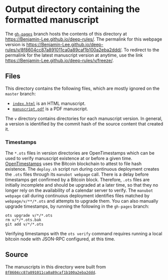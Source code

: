 # Output directory containing the formatted manuscript

The [`gh-pages`](https://github.com/Benjamin-Lee/deep-rules/tree/gh-pages) branch hosts the contents of this directory at <https://Benjamin-Lee.github.io/deep-rules/>.
The permalink for this webpage version is <https://Benjamin-Lee.github.io/deep-rules/v/8f8604cc87a891011ca0a89caf1b100a2eba2ddd/>.
To redirect to the permalink for the latest manuscript version at anytime, use the link <https://Benjamin-Lee.github.io/deep-rules/v/freeze/>.

## Files

This directory contains the following files, which are mostly ignored on the `master` branch:

+ [`index.html`](index.html) is an HTML manuscript.
+ [`manuscript.pdf`](manuscript.pdf) is a PDF manuscript.

The `v` directory contains directories for each manuscript version.
In general, a version is identified by the commit hash of the source content that created it.

### Timestamps

The `*.ots` files in version directories are OpenTimestamps which can be used to verify manuscript existence at or before a given time.
[OpenTimestamps](https://opentimestamps.org/) uses the Bitcoin blockchain to attest to file hash existence.
The `deploy.sh` script run during continuous deployment creates the `.ots` files through its `manubot webpage` call.
There is a delay before timestamps get confirmed by a Bitcoin block.
Therefore, `.ots` files are initially incomplete and should be upgraded at a later time, so that they no longer rely on the availability of a calendar server to verify.
The `manubot webpage` call during continuous deployment identifies files matched by `webpage/v/**/*.ots` and attempts to upgrade them.
You can also manually upgrade timestamps, by running the following in the `gh-pages` branch:

```shell
ots upgrade v/*/*.ots
rm v/*/*.ots.bak
git add v/*/*.ots
```

Verifying timestamps with the `ots verify` command requires running a local bitcoin node with JSON-RPC configured, at this time.

## Source

The manuscripts in this directory were built from
[`8f8604cc87a891011ca0a89caf1b100a2eba2ddd`](https://github.com/Benjamin-Lee/deep-rules/commit/8f8604cc87a891011ca0a89caf1b100a2eba2ddd).
